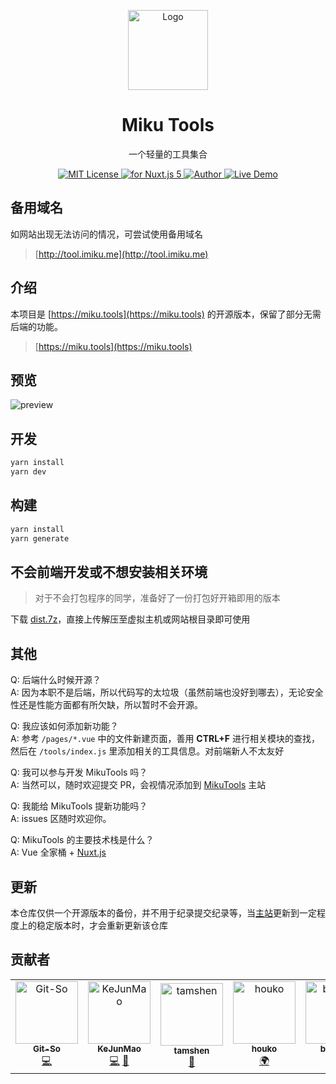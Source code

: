 <p align="center"><img src="./static/icon.png"
        alt="Logo" width="128" height="128" style="max-width: 100%;"></p>
<h1 align="center">Miku Tools</h1>
<p align="center">一个轻量的工具集合</p>
<p align="center">
    <a href="https://github.com/Ice-Hazymoon/MikuTools/blob/master/LICENSE">
        <img src="https://img.shields.io/github/license/Ice-Hazymoon/MikuTools.svg" alt="MIT License" />
    </a>
    <a href="https://vuejs.org/">
        <img src="https://img.shields.io/badge/nuxt.js-v5.x-green.svg" alt="for Nuxt.js 5">
    </a>
    <a href="http://imiku.me/">
        <img src="https://badgen.net/badge/author/Ice-Hazymoon/f2a" alt="Author">
    </a>
    <a href="https://miku.tools/">
        <img src="https://img.shields.io/badge/%F0%9F%9A%80-open--in--browser-e10079.svg" alt="Live Demo">
    </a>
</p>

## 备用域名

如网站出现无法访问的情况，可尝试使用备用域名

> [http://tool.imiku.me](http://tool.imiku.me)

## 介绍

本项目是 [https://miku.tools](https://miku.tools) 的开源版本，保留了部分无需后端的功能。

> [https://miku.tools](https://miku.tools)

## 预览

![preview](./static/preview.png)

## 开发

```bash
yarn install
yarn dev
```

## 构建

```bash
yarn install
yarn generate
```

## 不会前端开发或不想安装相关环境

> 对于不会打包程序的同学，准备好了一份打包好开箱即用的版本

下载 [dist.7z](https://raw.githubusercontent.com/Ice-Hazymoon/MikuTools/master/dist.7z)，直接上传解压至虚拟主机或网站根目录即可使用

## 其他

Q: 后端什么时候开源？  
A: 因为本职不是后端，所以代码写的太垃圾（虽然前端也没好到哪去），无论安全性还是性能方面都有所欠缺，所以暂时不会开源。

Q: 我应该如何添加新功能？  
A: 参考 `/pages/*.vue` 中的文件新建页面，善用 **CTRL+F** 进行相关模块的查找，然后在 `/tools/index.js` 里添加相关的工具信息。对前端新人不太友好

Q: 我可以参与开发 MikuTools 吗？  
A: 当然可以，随时欢迎提交 PR，会视情况添加到 [MikuTools](https://miku.tools) 主站

Q: 我能给 MikuTools 提新功能吗？  
A: issues 区随时欢迎你。

Q: MikuTools 的主要技术栈是什么？  
A: Vue 全家桶 + [Nuxt.js](https://zh.nuxtjs.org/)

## 更新

本仓库仅供一个开源版本的备份，并不用于纪录提交纪录等，当[主站](https://miku.tools)更新到一定程度上的稳定版本时，才会重新更新该仓库

## 贡献者

<!-- ALL-CONTRIBUTORS-LIST:START - Do not remove or modify this section -->
<!-- prettier-ignore-start -->
<!-- markdownlint-disable -->
<table>
  <tr>
    <td align="center"><a href="https://github.com/Git-So"><img src="https://avatars0.githubusercontent.com/u/22292451?v=4" width="100px;" alt="Git-So"/><br /><sub><b>Git-So</b></sub></a><br /><a href="https://github.com/Ice-Hazymoon/MikuTools/commits?author=Git-So" title="Code">💻</a></td>
    <td align="center"><a href="https://github.com/KeJunMao"><img src="https://avatars0.githubusercontent.com/u/18414281?v=4" width="100px;" alt="KeJunMao"/><br /><sub><b>KeJunMao</b></sub></a><br /><a href="https://github.com/Ice-Hazymoon/MikuTools/commits?author=KeJunMao" title="Code">💻</a> <a href="#question-KeJunMao" title="Answering Questions">💬</a></td>
    <td align="center"><a href="https://github.com/tamshen"><img src="https://avatars0.githubusercontent.com/u/33705179?v=4" width="100px;" alt="tamshen"/><br /><sub><b>tamshen</b></sub></a><br /><a href="#design-tamshen" title="Design">🎨</a></td>
    <td align="center"><a href="https://github.com/houko"><img src="https://avatars0.githubusercontent.com/u/12625278?v=4" width="100px;" alt="houko"/><br /><sub><b>houko</b></sub></a><br /><a href="#translation-houko" title="Translation">🌍</a></td>
    <td align="center"><a href="https://github.com/bougieL"><img src="https://avatars0.githubusercontent.com/u/36102904?v=4" width="100px;" alt="bougieL"/><br /><sub><b>bougieL</b></sub></a><br /><a href="https://github.com/Ice-Hazymoon/MikuTools/commits?author=bougieL" title="Code">💻</a> <a href="#ideas-bougieL" title="Ideas, Planning, & Feedback">🤔</a></td>
  </tr>
</table>

<!-- markdownlint-enable -->
<!-- prettier-ignore-end -->
<!-- ALL-CONTRIBUTORS-LIST:END -->
